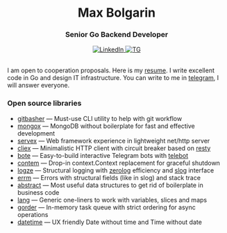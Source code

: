 <h1 align="center">Max Bolgarin</h1> 
<h3 align="center">Senior Go Backend Developer</h3>

<div align="center">
<a href="https://linkedin.com/in/maxbolgarin">
    <img src="https://img.shields.io/badge/LinkedIn-0077B5?style=for-the-badge&logo=linkedin&logoColor=white" alt="LinkedIn">
</a>
<a href="https://t.me/maxbolgarin">
    <img src="https://img.shields.io/badge/Telegram-2CA5E0?style=for-the-badge&logo=telegram&logoColor=white" alt="TG">
</a>
</div>

</br>
<p>I am open to cooperation proposals. Here is my <a href="https://drive.google.com/file/d/19JBHG7b8Qy5BW52DMg5ne02GSKoGgKXD/view?usp=sharing">resume</a>. I write excellent code in Go and design IT infrastructure. You can write to me in <a href="https://t.me/maxbolgarin">telegram</a>, I will answer everyone.</p>


<h3>Open source libraries</h3>
<ul>
    <li><a href="https://github.com/maxbolgarin/gitbasher">gitbasher</a> — Must-use CLI utility to help with git workflow</li>
    <li><a href="https://github.com/maxbolgarin/mongox">mongox</a> — MongoDB without boilerplate for fast and effective development</li>
    <li><a href="https://github.com/maxbolgarin/servex">servex</a> — Web framework experience in lightweight net/http server</li>
    <li><a href="https://github.com/maxbolgarin/cliex">cliex</a> — Minimalistic HTTP client with circuit breaker based on <a href="https://github.com/go-resty/resty">resty</a></li>
    <li><a href="https://github.com/maxbolgarin/bote">bote</a> — Easy-to-build interactive Telegram bots with <a href="https://github.com/tucnak/telebot">telebot</a></li>
    <li><a href="https://github.com/maxbolgarin/contem">contem</a> — Drop-in context.Context replacement for graceful shutdown</li>
    <li><a href="https://github.com/maxbolgarin/logze">logze</a> — Structural logging with <a href="https://github.com/rs/zerolog">zerolog</a> efficiency and <a href="https://pkg.go.dev/golang.org/x/exp/slog">slog</a> interface</li>
    <li><a href="https://github.com/maxbolgarin/errm">errm</a> — Errors with structural fields (like in slog) and stack trace</li>
    <li><a href="https://github.com/maxbolgarin/abstract">abstract</a> — Most useful data structures to get rid of boilerplate in business code</li>
    <li><a href="https://github.com/maxbolgarin/lang">lang</a> — Generic one-liners to work with variables, slices and maps</li>
    <li><a href="https://github.com/maxbolgarin/gorder">gorder</a> — In-memory task queue with strict ordering for async operations</li>
    <li><a href="https://github.com/maxbolgarin/datetime">datetime</a> — UX friendly Date without time and Time without date</li>
</ul>


<!--
<h2 align="center">💻 Tech Stack</h1>

<div align="center">
<img src="https://img.shields.io/badge/go-%2300ADD8.svg?style=for-the-badge&logo=go&logoColor=white" alt="Go"> 
<img src="https://img.shields.io/badge/python-3670A0?style=for-the-badge&logo=python&logoColor=ffdd54" alt="Python"> 
<img src="https://img.shields.io/badge/javascript-%23323330.svg?style=for-the-badge&logo=javascript&logoColor=%23F7DF1E" alt="JavaScript"> 
<img src="https://img.shields.io/badge/shell_script-%23121011.svg?style=for-the-badge&logo=gnu-bash&logoColor=white" alt="Shell Script"> 

</div>
<div align="center">
<img src="https://img.shields.io/badge/MongoDB-%234ea94b.svg?style=for-the-badge&logo=mongodb&logoColor=white" alt="MongoDB"> 
<img src="https://img.shields.io/badge/postgres-%23316192.svg?style=for-the-badge&logo=postgresql&logoColor=white" alt="Postgres"> 
<img src="https://img.shields.io/badge/docker-%230db7ed.svg?style=for-the-badge&logo=docker&logoColor=white" alt="Docker"> 
<img src="https://img.shields.io/badge/kubernetes-%23326ce5.svg?style=for-the-badge&logo=kubernetes&logoColor=white" alt="Kubernetes">
<img src="https://img.shields.io/badge/gitlab%20CI-%23181717.svg?style=for-the-badge&logo=gitlab&logoColor=white" alt="GitLab CI"> 
<img src="https://img.shields.io/badge/Prometheus-E6522C?style=for-the-badge&logo=Prometheus&logoColor=white" alt="Prometheus"> 
</div>

-->
